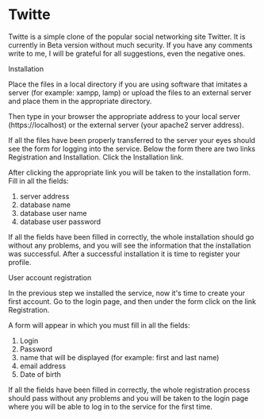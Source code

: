 # Twitte
Twitte is a simple clone of the popular social networking site Twitter. It is currently in Beta version without much security. If you have any comments write to me, I will be grateful for all suggestions, even the negative ones. 

Installation

Place the files in a local directory if you are using software that imitates a server (for example: xampp, lamp) or upload the files to an external server and place them in the appropriate directory. 

Then type in your browser the appropriate address to your local server (https://localhost) or the external server (your apache2 server address).

If all the files have been properly transferred to the server your eyes should see the form for logging into the service. Below the form there are two links Registration and Installation. Click the Installation link. 

After clicking the appropriate link you will be taken to the installation form. Fill in all the fields: 

1. server address
2. database name
3. database user name
4. database user password

If all the fields have been filled in correctly, the whole installation should go without any problems, and you will see the information that the installation was successful. After a successful installation it is time to register your profile.

User account registration

In the previous step we installed the service, now it's time to create your first account. Go to the login page, and then under the form click on the link Registration. 

A form will appear in which you must fill in all the fields: 

1. Login 
2. Password
3. name that will be displayed (for example: first and last name)
4. email address
5. Date of birth

If all the fields have been filled in correctly, the whole registration process should pass without any problems and you will be taken to the login page where you will be able to log in to the service for the first time.
